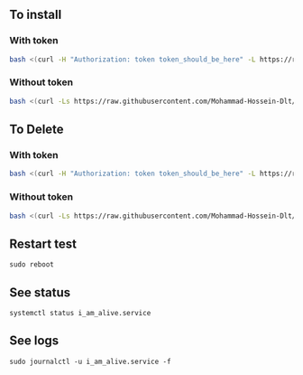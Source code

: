 ## To install

### With token

```bash
bash <(curl -H "Authorization: token token_should_be_here" -L https://raw.githubusercontent.com/Mohammad-Hossein-Dlt/deploy-with-ansible/main/install.sh)
```

### Without token

```bash
bash <(curl -Ls https://raw.githubusercontent.com/Mohammad-Hossein-Dlt/deploy-with-ansible/main/install.sh)
```

## To Delete

### With token

```bash
bash <(curl -H "Authorization: token token_should_be_here" -L https://raw.githubusercontent.com/Mohammad-Hossein-Dlt/deploy-with-ansible/main/delete.sh)
```

### Without token

```bash
bash <(curl -Ls https://raw.githubusercontent.com/Mohammad-Hossein-Dlt/deploy-with-ansible/main/delete.sh)
```

## Restart test

```
sudo reboot
```

## See status

```
systemctl status i_am_alive.service
```

## See logs

```
sudo journalctl -u i_am_alive.service -f
```
